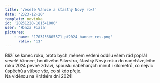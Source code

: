 ```yaml
---
title: 'Veselé Vánoce a šťastný Nový rok!'
date: '2023-12-20'
template: novinka
id: '20231220-181541000'
user: 'Honza Fiala'
pictures:
    - name: '1703156805571_pf2024_banner_res.png'
      ratio: '12'
---
```

Blíží se konec roku, proto bych jménem vedení oddílu všem rád popřál veselé Vánoce, bouřlivého Silvestra, šťastný Nový rok a do nadcházejícího roku 2024 pevné zdraví, spoustu naběhaných minut i kilometrů, co nejvíc úspěchů a vůbec vše, co si kdo přeje.  
Na viděnou na Krátkém dni 2024!
